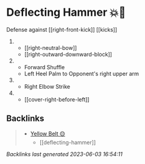 # Deflecting Hammer 💥🔨

Defense against [[right-front-kick]]
[[kicks]]

1.  - [[right-neutral-bow]]
    - [[right-outward-downward-block]]
2.  - Forward Shuffle
    - Left Heel Palm to Opponent's right upper arm
3.  - Right Elbow Strike
4.  - [[cover-right-before-left]]

## Backlinks

> - [Yellow Belt 🟡](..\belts\yellow.md)
>   - [[deflecting-hammer]]

_Backlinks last generated 2023-06-03 16:54:11_
